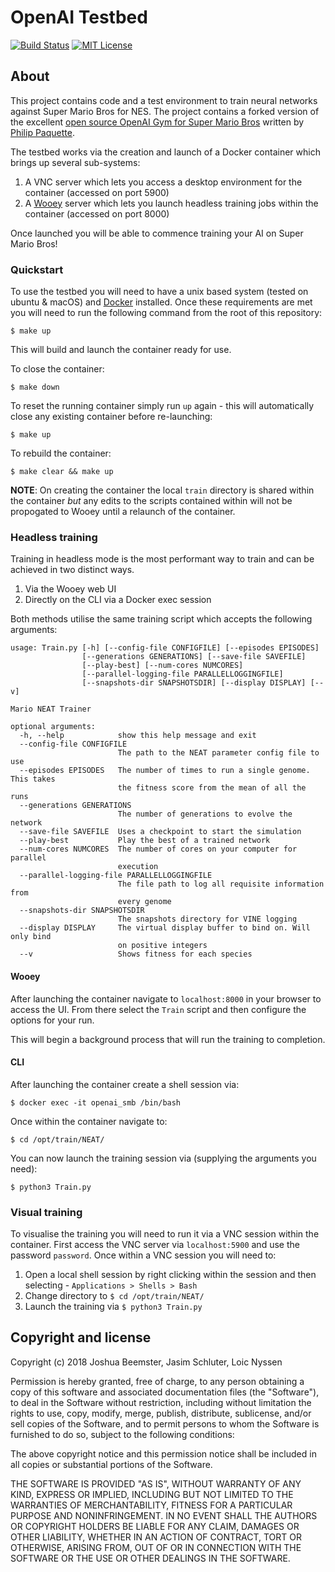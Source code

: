 # OpenAI Testbed

[![Build Status][travis-image]][travis] [![MIT License][license-image]][license]

## About

This project contains code and a test environment to train neural networks against Super Mario Bros for NES.  The project contains a forked version of the excellent [open source OpenAI Gym for Super Mario Bros][gym-super-mario] written by [Philip Paquette][gym-author].

The testbed works via the creation and launch of a Docker container which brings up several sub-systems:

1. A VNC server which lets you access a desktop environment for the container (accessed on port 5900)
2. A [Wooey][wooey] server which lets you launch headless training jobs within the container (accessed on port 8000)

Once launched you will be able to commence training your AI on Super Mario Bros!

### Quickstart

To use the testbed you will need to have a unix based system (tested on ubuntu & macOS) and [Docker][docker] installed.  Once these requirements are met you will need to run the following command from the root of this repository:

```
$ make up
```

This will build and launch the container ready for use.

To close the container:

```
$ make down
```

To reset the running container simply run `up` again - this will automatically close any existing container before re-launching:

```
$ make up
```

To rebuild the container:

```
$ make clear && make up
```

__NOTE__: On creating the container the local `train` directory is shared within the container _but_ any edits to the scripts contained within will not be propogated to Wooey until a relaunch of the container.

### Headless training

Training in headless mode is the most performant way to train and can be achieved in two distinct ways.

1. Via the Wooey web UI
2. Directly on the CLI via a Docker exec session

Both methods utilise the same training script which accepts the following arguments:

```
usage: Train.py [-h] [--config-file CONFIGFILE] [--episodes EPISODES]
                [--generations GENERATIONS] [--save-file SAVEFILE]
                [--play-best] [--num-cores NUMCORES]
                [--parallel-logging-file PARALLELLOGGINGFILE]
                [--snapshots-dir SNAPSHOTSDIR] [--display DISPLAY] [--v]

Mario NEAT Trainer

optional arguments:
  -h, --help            show this help message and exit
  --config-file CONFIGFILE
                        The path to the NEAT parameter config file to use
  --episodes EPISODES   The number of times to run a single genome. This takes
                        the fitness score from the mean of all the runs
  --generations GENERATIONS
                        The number of generations to evolve the network
  --save-file SAVEFILE  Uses a checkpoint to start the simulation
  --play-best           Play the best of a trained network
  --num-cores NUMCORES  The number of cores on your computer for parallel
                        execution
  --parallel-logging-file PARALLELLOGGINGFILE
                        The file path to log all requisite information from
                        every genome
  --snapshots-dir SNAPSHOTSDIR
                        The snapshots directory for VINE logging
  --display DISPLAY     The virtual display buffer to bind on. Will only bind
                        on positive integers
  --v                   Shows fitness for each species
```

#### Wooey

After launching the container navigate to `localhost:8000` in your browser to access the UI.  From there select the `Train` script and then configure the options for your run.

This will begin a background process that will run the training to completion.

#### CLI

After launching the container create a shell session via:

```
$ docker exec -it openai_smb /bin/bash
```

Once within the container navigate to:

```
$ cd /opt/train/NEAT/
```

You can now launch the training session via (supplying the arguments you need):

```
$ python3 Train.py
```

### Visual training

To visualise the training you will need to run it via a VNC session within the container.  First access the VNC server via `localhost:5900` and use the password `password`.  Once within a VNC session you will need to:

1. Open a local shell session by right clicking within the session and then selecting - `Applications > Shells > Bash`
2. Change directory to `$ cd /opt/train/NEAT/`
3. Launch the training via `$ python3 Train.py`

## Copyright and license

Copyright (c) 2018 Joshua Beemster, Jasim Schluter, Loic Nyssen 

Permission is hereby granted, free of charge, to any person obtaining a copy
of this software and associated documentation files (the "Software"), to deal
in the Software without restriction, including without limitation the rights
to use, copy, modify, merge, publish, distribute, sublicense, and/or sell
copies of the Software, and to permit persons to whom the Software is
furnished to do so, subject to the following conditions:

The above copyright notice and this permission notice shall be included in all
copies or substantial portions of the Software.

THE SOFTWARE IS PROVIDED "AS IS", WITHOUT WARRANTY OF ANY KIND, EXPRESS OR
IMPLIED, INCLUDING BUT NOT LIMITED TO THE WARRANTIES OF MERCHANTABILITY,
FITNESS FOR A PARTICULAR PURPOSE AND NONINFRINGEMENT. IN NO EVENT SHALL THE
AUTHORS OR COPYRIGHT HOLDERS BE LIABLE FOR ANY CLAIM, DAMAGES OR OTHER
LIABILITY, WHETHER IN AN ACTION OF CONTRACT, TORT OR OTHERWISE, ARISING FROM,
OUT OF OR IN CONNECTION WITH THE SOFTWARE OR THE USE OR OTHER DEALINGS IN THE
SOFTWARE.

[travis-image]: https://travis-ci.org/NES-NN/OpenAI-Testbed.svg?branch=master
[travis]: https://travis-ci.org/NES-NN/OpenAI-Testbed

[license-image]: http://img.shields.io/badge/license-MIT-blue.svg?style=flat
[license]: https://opensource.org/licenses/MIT

[gym-super-mario]: https://github.com/ppaquette/gym-super-mario
[gym-author]: https://github.com/ppaquette
[wooey]: https://github.com/wooey/Wooey
[docker]: https://docs.docker.com/install/
